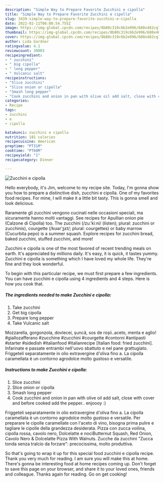 ```yaml
---
description: "Simple Way to Prepare Favorite Zucchini e cipolla"
title: "Simple Way to Prepare Favorite Zucchini e cipolla"
slug: 3439-simple-way-to-prepare-favorite-zucchini-e-cipolla
date: 2022-02-11T06:08:54.755Z
image: https://img-global.cpcdn.com/recipes/8b80c319c6b2e996/680x482cq70/zucchini-e-cipolla-recipe-main-photo.jpg
thumbnail: https://img-global.cpcdn.com/recipes/8b80c319c6b2e996/680x482cq70/zucchini-e-cipolla-recipe-main-photo.jpg
cover: https://img-global.cpcdn.com/recipes/8b80c319c6b2e996/680x482cq70/zucchini-e-cipolla-recipe-main-photo.jpg
author: Lida Gardner
ratingvalue: 4.1
reviewcount: 30003
recipeingredient:
- " zucchini"
- " big cipolla"
- " long pepper"
- " Vulcanic salt"
recipeinstructions:
- "Slice zucchini"
- "Slice onion or cipolla"
- "Smash long pepper"
- "Cook zucchini and onion in pan with olive oil add salt, close with cover and before cooked add the pepper.. enjoooy :)"
categories:
- Recipe
tags:
- zucchini
- e
- cipolla

katakunci: zucchini e cipolla 
nutrition: 181 calories
recipecuisine: American
preptime: "PT31M"
cooktime: "PT60M"
recipeyield: "1"
recipecategory: Dinner

---
```



![Zucchini e cipolla](https://img-global.cpcdn.com/recipes/8b80c319c6b2e996/680x482cq70/zucchini-e-cipolla-recipe-main-photo.jpg)

Hello everybody, it's Jim, welcome to my recipe site. Today, I'm gonna show you how to prepare a distinctive dish, zucchini e cipolla. One of my favorites food recipes. For mine, I will make it a little bit tasty. This is gonna smell and look delicious.

Raramente gli zucchini vengono cucinati nelle occasioni speciali, ma sicuramente hanno molti vantaggi. See recipes for Apullian onion pie (Calzone di Cipolla) too. The zucchini (/zuːˈkiːni/ (listen); plural: zucchini or zucchinis), courgette (/kʊərˈʒɛt/; plural: courgettes) or baby marrow (Cucurbita pepo) is a summer squash. Explore recipes for zucchini bread, baked zucchini, stuffed zucchini, and more!

Zucchini e cipolla is one of the most favored of recent trending meals on earth. It's appreciated by millions daily. It's easy, it is quick, it tastes yummy. Zucchini e cipolla is something which I have loved my whole life. They're fine and they look wonderful.


To begin with this particular recipe, we must first prepare a few ingredients. You can have zucchini e cipolla using 4 ingredients and 4 steps. Here is how you cook that.

<!--inarticleads1-->

##### The ingredients needed to make Zucchini e cipolla:

1. Take  zucchini
1. Get  big cipolla
1. Prepare  long pepper
1. Take  Vulcanic salt


Mozzarella, gorgonzola, dovlecei, șuncă, sos de roșii..aceto, menta e aglio! #giallozafferano #zucchine #zucchini #courgette #contorni #antipasti #starter #sidedish #italianfood #italianrecipe [Italian food: fried zucchini]. Infarinate e passate entrambi nell&#39;uovo sbattuto e nel pane grattugiato. Friggeteli separatamente in olio extravergine d&#39;oliva fino a. La cipolla caramellata è un contorno agrodolce molto gustoso e versatile. 

<!--inarticleads2-->

##### Instructions to make Zucchini e cipolla:

1. Slice zucchini
1. Slice onion or cipolla
1. Smash long pepper
1. Cook zucchini and onion in pan with olive oil add salt, close with cover and before cooked add the pepper.. enjoooy :)


Friggeteli separatamente in olio extravergine d&#39;oliva fino a. La cipolla caramellata è un contorno agrodolce molto gustoso e versatile. Per preparare le cipolle caramellate con l&#39;aceto di vino, bisogna prima pulire e tagliare le cipolle della grandezza desiderata. Pizza con zucca voilina, cipolla rossa, cavolo nero, Dolcelatte e nociButternut Squash, Red Onion, Cavolo Nero &amp; Dolcelatte Pizza With Walnuts. Zucche da zucchini &#34;Zucca tonda senza tralcio da forzare&#34;: precocissima, molto produttiva. 

So that's going to wrap it up for this special food zucchini e cipolla recipe. Thank you very much for reading. I am sure you will make this at home. There's gonna be interesting food at home recipes coming up. Don't forget to save this page on your browser, and share it to your loved ones, friends and colleague. Thanks again for reading. Go on get cooking!
